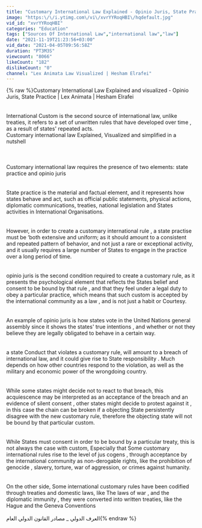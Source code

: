 ```yaml
---
title: "Customary International Law Explained - Opinio Juris, State Practice | Lex Animata | Hesham Elrafei"
image: "https:\/\/i.ytimg.com\/vi\/xvrYYRoqHBI\/hqdefault.jpg"
vid_id: "xvrYYRoqHBI"
categories: "Education"
tags: ["Sources Of International Law","international law","law"]
date: "2021-11-19T21:23:56+03:00"
vid_date: "2021-04-05T09:56:58Z"
duration: "PT3M3S"
viewcount: "8066"
likeCount: "182"
dislikeCount: "0"
channel: "Lex Animata Law Visualized | Hesham Elrafei"
---
```

{% raw %}Customary International Law Explained and visualized - Opinio Juris, State Practice | Lex Animata | Hesham Elrafei<br /><br /><br />International Custom is the second source of international law, unlike treaties, it refers to a set of unwritten rules that have developed over time , as a result of states' repeated acts.<br />Customary international law Explained, Visualized and simplified in a nutshell <br /><br /><br /><br />Customary international law requires the presence of two elements: state practice and opinio juris <br /><br /><br />State practice is the material and factual element, and it represents how states behave and act, such as official public statements, physical actions, diplomatic communications, treaties, national legislation and States activities in International Organisations.<br /><br /><br />However, in order to create a customary international rule ,  a state practise must be ‘both extensive and uniform; as it should amount to a consistent and repeated pattern of behavior, and not just a rare or exceptional activity, and it usually requires a large number of States to engage in the practice over a long period of time.<br /><br /><br />opinio juris is the second condition required to create a customary rule, as it presents the psychological element that reflects the States belief and consent to be bound by that rule , and that they  feel under a legal duty to obey a particular practice, which means that such  custom  is accepted by the international community as a law , and is not just a  habit or Courtesy.<br /><br /><br />An example of opinio juris is how states vote in the United Nations general assembly since it shows the states' true intentions , and whether or not they believe they are legally obligated to behave in a certain way.<br /><br /><br />a state Conduct that violates a customary rule, will amount to a breach of international law, and it could give rise to State responsibility .  Much depends on how other countries respond to the violation, as well as the military and economic power of the wrongdoing country.<br /><br /><br />While some states might decide not to react to that breach, this acquiescence may be interpreted as an acceptance of the breach and an evidence of silent consent , other states might decide to protest against it ,  in this case the chain can be broken if a objecting State persistently disagree with the new customary rule, therefore the objecting state will not be bound by that particular custom.<br /><br /><br />While States must consent in order to be bound by a particular treaty, this is not always the case with custom, Especially that Some customary international rules rise to the level of jus cogens , through acceptance by the international community as non-derogable rights, like the prohibition of genocide , slavery, torture, war of aggression, or crimes against humanity.<br /><br /><br />On the other side,  Some international customary rules have been codified through treaties and domestic laws, like The laws of war , and the diplomatic immunity , they were converted into written treaties, like the Hague and the Geneva Conventions<br /><br />العرف الدولي _ مصادر القانون الدولي العام{% endraw %}
